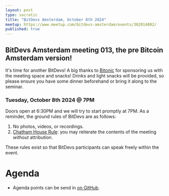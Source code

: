 ```yaml
---
layout: post
type: socratic
title: "BitDevs Amsterdam, October 8th 2024"
meetup: https://www.meetup.com/bitdevs-amsterdam/events/302014002/
published: true
---
```


## BitDevs Amsterdam meeting 013, the pre Bitcoin Amsterdam version!

It's time for another BitDevs! A big thanks to [Bitonic](https://bitonic.nl/) for sponsoring us with the meeting space and snacks! Drinks and light snacks will be provided, so please ensure you have some dinner beforehand or bring it along to the seminar.

### Tuesday, October 8th 2024 @ 7PM

Doors open at 6:30PM and we will try to start promptly at 7PM. As a reminder, the ground rules of BitDevs are as follows:

1. No photos, videos, or recordings.
1. [Chatham House Rule](https://en.wikipedia.org/wiki/Chatham_House_Rule): you may
   reiterate the contents of the meeting *without* attribution.

These rules exist so that BitDevs participants can speak freely within the event.

# Agenda

* Agenda points can be send in [on GitHub](https://github.com/bitdevsamsterdam/bitdevsamsterdam.github.io/issues/26).
